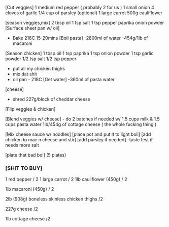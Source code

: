 [Cut veggies]
1 medium red pepper ( probably 2 for us )
1 small onion
4 cloves of garlic
1/4 cup of parsley (optional)
1 large carrot
500g cauliflower

[season veggies,mix]
2 tbsp oil
1 tsp salt
1 tsp pepper
paprika
onion powder 
[Surface sheet pan w/ oil]
- Bake 218C 15-20mins
[Boil pasta]
-2800ml of water
-454g/1lb of macaroni

[Season chicken]
1 tbsp oil
1 tsp paprika
1 tsp onion powder
1 tsp garlic powder
1/2 tsp salt
1/2 tsp pepper
- put all my chicken thighs
- mix dat shit
- oil pan - 218C
[Get water]
-360ml of pasta water

[cheese]
- shred 227g/block of cheddar cheese

[Flip veggies & chicken]

[Blend veggies w/ cheese] - do 2 batches if needed
w/ 1.5 cups milk & 1.5 cups pasta water
1lb/454g of cottage cheese ( the whole fucking thing )

[Mix cheese sauce w/ noodles]
[place pot and put it to light boil]
[add chicken to mac n cheese and stir]
[add parsley if needed]
-taste test if needs more salt

[plate that bad boi] (5 plates)

### [SHIT TO BUY]
1 red pepper / 2
1 large carrot / 2
1lb cauliflower (450g) / 2

1lb macaroni (450g) / 2

2lb (908g) boneless skinless chicken thighs /2

227g cheese /2

1lb cottage cheese /2